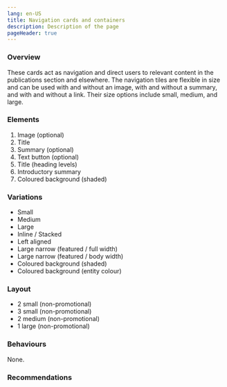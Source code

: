 ```yaml
---
lang: en-US
title: Navigation cards and containers
description: Description of the page
pageHeader: true
---
```


### Overview
These cards act as navigation and direct users to relevant content in the publications section and elsewhere. The navigation tiles are flexible in size and can be used with and without an image, with and without a summary, and with and without a link. Their size options include small, medium, and large.

### Elements
<DemoNavigationCard />

<div>
    <ol>
        <li>Image (optional)</li>
        <li>Title </li>
        <li>Summary (optional)</li>
        <li>Text button (optional)</li>
        <li>Title (heading levels)</li>
        <li>Introductory summary</li>
        <li>Coloured background (shaded)</li>
    </ol>
</div>

### Variations
<div>
    <ul>
        <li>Small</li>
        <li>Medium</li>
        <li>Large</li>
        <li>Inline / Stacked</li>
        <li>Left aligned</li>
        <li>Large narrow (featured / full width)</li>
        <li>Large narrow (featured / body width)</li>
        <li>Coloured background (shaded)</li>
        <li>Coloured background (entity colour)</li>
    </ul>
</div>

### Layout 
<ul>
    <li>2 small (non-promotional)</li>
    <li>3 small (non-promotional)</li>
    <li>2 medium (non-promotional)</li>
    <li>1 large (non-promotional)</li>
</ul>

### Behaviours
None.

### Recommendations